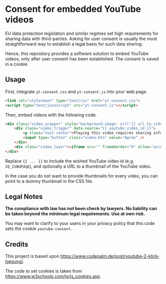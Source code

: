 # Consent for embedded YouTube videos

EU data protection legislation and similar regimes set high requirements for sharing data with third-parties.
Asking for user consent is usually the most straightforward way to establish a legal basis for such data sharing.

Hence, this repository provides a software solution to embed YouTube videos, only after user consent has been established.
The consent is saved in a cookie.

## Usage

First, integrate `yt-consent.css` and `yt-consent.js` into your web page.

```html
<link rel="stylesheet" type="text/css" href="yt-consent.css">
<script type="text/javascript" src="yt-consent.js"></script>
```

Then, embed videos with the following code.

```html
<div class="video_wrapper" style="background-image: url('{{ url_to_video_thumbnail }}');">
    <div class="video_trigger" data-source="{{ youtube_video_id }}">
        <p class="text-center">Playing this video requires sharing information with YouTube.<br><a target="_blank" href="https://tosdr.org/#youtube">More information</a></p>
        <input type="button" class="video-btn" value="Agree" />
    </div>
    <div class="video_layer"><iframe src="" frameborder="0" allow="accelerometer; autoplay; encrypted-media; gyroscope; picture-in-picture" allowfullscreen></iframe></div>
</div>
```

Replace `{{ ... }}` to include the wished YouTube video id (e.g. `2Q_ZzBGPdqE`), and optionally a URL to a thumbnail of the YouTube video.

In the case you do not want to provide thumbnails for every video,
you can point to a dummy thumbnail in the CSS file.

## Legal Notes

**The compliance with law has not been check by lawyers. No liability can be taken beyond the minimum legal requirements. Use at own risk.**

You may want to clarify to your users in your privacy policy that this code sets the cookie `youtube-consent`.

## Credits
This project is based upon <https://www.codepalm.de/post/youtube-2-klick-loesung/>.

The code to set cookies is taken from <https://www.w3schools.com/js/js_cookies.asp>.
